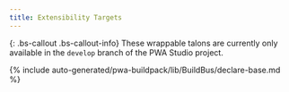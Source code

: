 ```yaml
---
title: Extensibility Targets
---
```


{: .bs-callout .bs-callout-info}
These wrappable talons are currently only available in the `develop` branch of the PWA Studio project.

<!--
The reference doc content is generated automatically from the source code.
To update this section, update the doc blocks in the source code
-->

{% include auto-generated/pwa-buildpack/lib/BuildBus/declare-base.md %}
